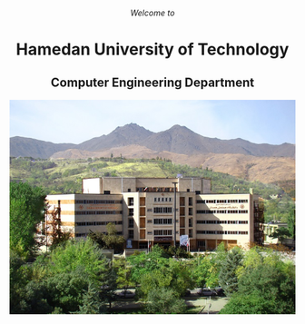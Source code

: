 <h6 align="center">Welcome to</h6>
<h1 align="center">Hamedan University of Technology</h1>
<h2 align="center">Computer Engineering Department</h2>
<p align="center">
  <img src="../raw/hut-outview.jpg"></img>
</p>
